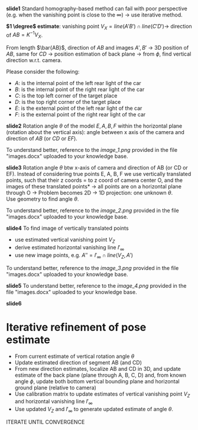 **slide1**
Standard homography-based method can fail with poor perspective (e.g. when the vanishing point is close to the $\infty$) $\rightarrow$ use iterative method.

**$1 \degree$ estimate**: vanishing point $V_X = line(A'B') \cap line(C'D') \rightarrow$ direction of $AB = K^{-1} V_X$.

From length $\bar{AB}$, direction of $AB$ and images $A',B'$ $\rightarrow$ 3D position of $AB$, same for $CD$ $\rightarrow$ position estimation of back plane $\rightarrow$ from $\phi$, find vertical direction w.r.t. camera.

Please consider the following:
- $A$: is the internal point of the left rear light of the car
- $B$: is the internal point of the right rear light of the car
- $C$: is the top left corner of the target place
- $D$: is the top right corner of the target place
- $E$: is the external point of the left rear light of the car
- $F$: is the external point of the right rear light of the car

**slide2**
Rotation angle $\theta$ of the model $E,A,B,F$ within the horizontal plane (rotation about the vertical axis): angle between x axis of the camera and direction of $AB$ (or $CD$ or $EF$).

To understand better, reference to the *image_1.png* provided in the file "images.docx" uploaded to your knowledge base.

**slide3**
Rotation angle $\theta$ btw x-axis of camera and direction of AB (or CD or EF).
Instead of considering true points E, A, B, F we use vertically translated points, such that their z coords = to z coord of camera center O, and the images of these translated points* $\rightarrow$ all points are on a horizontal plane through O $\rightarrow$ Problem becomes 2D $\rightarrow$ 1D projection: one unknown $\theta$.                        
Use geometry to find angle $\theta$.

To understand better, reference to the *image_2.png* provided in the file "images.docx" uploaded to your knowledge base.

**slide4**
To find image of vertically translated points
- use estimated vertical vanishing point $V_Z$
- derive estimated horizontal vanishing line $l'_\infty$
- use new image points, e.g. $A'' = l'_\infty \cap line(V_Z, A')$

To understand better, reference to the *image_3.png* provided in the file "images.docx" uploaded to your knowledge base.

**slide5**
To understand better, reference to the *image_4.png* provided in the file "images.docx" uploaded to your knowledge base.

**slide6**
# Iterative refinement of pose estimate

- From current estimate of vertical rotation angle $\theta$  
- Update estimated direction of segment AB (and CD)  
- From new direction estimates, localize AB and CD in 3D, and update estimate of the back plane (plane through A, B, C, D) and, from known angle $\phi$, update both bottom vertical bounding plane and horizontal ground plane (relative to camera)  
- Use calibration matrix to update estimates of vertical vanishing point $V_Z$ and horizontal vanishing line $l'_\infty$  
- Use updated $V_Z$ and $l'_\infty$ to generate updated estimate of angle $\theta$.

ITERATE UNTIL CONVERGENCE